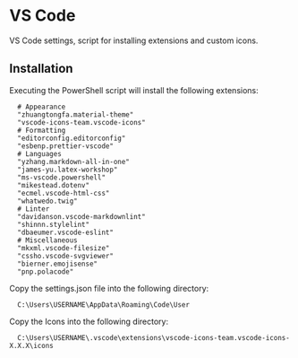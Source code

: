 # VS Code

VS Code settings, script for installing extensions and custom icons.

## Installation

Executing the PowerShell script will install the following extensions:

```plaintext
  # Appearance
  "zhuangtongfa.material-theme"
  "vscode-icons-team.vscode-icons"
  # Formatting
  "editorconfig.editorconfig"
  "esbenp.prettier-vscode"
  # Languages
  "yzhang.markdown-all-in-one"
  "james-yu.latex-workshop"
  "ms-vscode.powershell"
  "mikestead.dotenv"
  "ecmel.vscode-html-css"
  "whatwedo.twig"
  # Linter
  "davidanson.vscode-markdownlint"
  "shinnn.stylelint"
  "dbaeumer.vscode-eslint"
  # Miscellaneous
  "mkxml.vscode-filesize"
  "cssho.vscode-svgviewer"
  "bierner.emojisense"
  "pnp.polacode"
```

Copy the settings.json file into the following directory:

```plaintext
  C:\Users\USERNAME\AppData\Roaming\Code\User
```

Copy the Icons into the following directory:

```plaintext
  C:\Users\USERNAME\.vscode\extensions\vscode-icons-team.vscode-icons-X.X.X\icons
```
